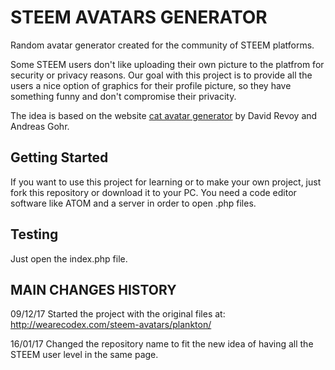 # STEEM AVATARS GENERATOR
Random avatar generator created for the community of STEEM platforms. 

Some STEEM users don't like uploading their own picture to the platfrom for security or privacy reasons. Our goal with this project is to provide all the users a nice option of graphics for their profile picture, so they have something funny and don't compromise their privacity.

The idea is based on the website [cat avatar generator](https://www.peppercarrot.com/extras/html/2016_cat-generator/index.php) by David Revoy and Andreas Gohr. 

## Getting Started
If you want to use this project for learning or to make your own project, just fork this repository or download it to your PC. You need a code editor software like ATOM and a server in order to open .php files.

## Testing
Just open the index.php file.

## MAIN CHANGES HISTORY
09/12/17
Started the project with the original files at: http://wearecodex.com/steem-avatars/plankton/

16/01/17
Changed the repository name to fit the new idea of having all the STEEM user level in the same page.
